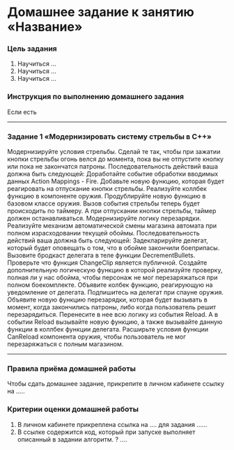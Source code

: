 # Домашнее задание к занятию «Название»

### Цель задания

1. Научиться ...
2. Научиться ...
3. Научиться ...

### Инструкция по выполнению домашнего задания

Если есть

------

### Задание 1 «Модернизировать систему стрельбы в С++»

Модернизируйте условия стрельбы. Сделай те так, чтобы при зажатии кнопки стрельбы огонь велся до момента, пока вы не отпустите кнопку или пока не закончатся патроны. Последовательность действий ваша должна быть следующей:
Доработайте событие обработки вводимых данных Action Mappings - Fire.
Добавьте новую функцию, которая будет реагировать на отпускание кнопки стрельбы. 
Реализуйте коллбек функцию в компоненте оружия.
Продублируйте новую функцию в базовом классе оружия.
Вызов события стрельбы теперь будет происходить по таймеру.
А при отпускании кнопки стрельбы, таймер должен останавливаться.
Модернизируйте логику перезарядки. Реализуйте механизм автоматической смены магазина автомата при полном израсходовании текущей обоймы. Последовательность действий ваша должна быть следующей:
Задекларируйте делегат, который будет оповещать о том, что в обойме закончили боеприпасы.
Вызовите бродкаст делегата в теле функции DecrementBullets.
Проверьте что функция ChangeClip является публичной.
Создайте дополнительную логическую функцию в которой реализуйте проверку, полная ли у нас обойма, чтобы персонаж не мог перезаряжаться при полном боекомплекте.
Объявите колбек функцию, реагирующую на уведомление от делегата.
Подпишитесь на делегат при спауне оружия.
Объявите новую функцию перезарядки, которая будет вызывать в момент, когда закончились патроны, либо когда пользователь решит перезарядиться.
Перенесите в нее всю логику из события Reload. А в событии Reload вызывайте новую функцию, а также вызывайте данную функции в коллбек функции делегата.
Расширьте условия функции CanReload компонента оружия, чтобы пользователь не мог перезаряжаться с полным магазином.

------

### Правила приёма домашней работы

Чтобы сдать домашнее задание, прикрепите в личном кабинете ссылку на .....

### Критерии оценки домашней работы

1. В личном кабинете прикреплена ссылка на .... для задания ......
2. В ссылке содержится код, который при запуске выполняет описанный в задании алгоритм. ? ....


